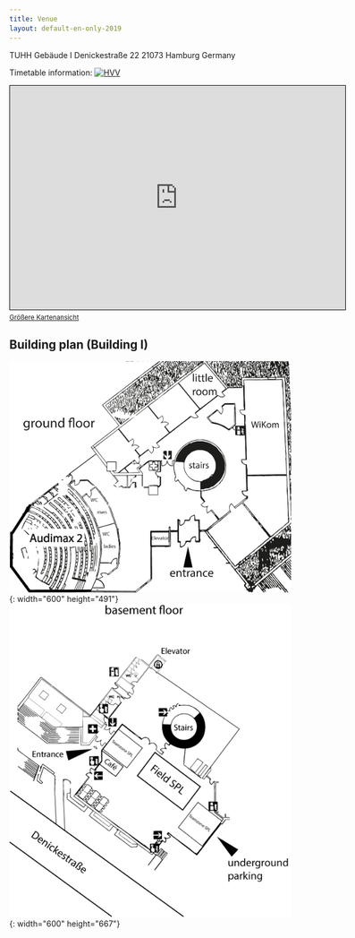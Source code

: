```yaml
---
title: Venue
layout: default-en-only-2019
---
```


TUHH
Gebäude I
Denickestraße 22
21073 Hamburg
Germany

<p>Timetable information: <a href="https://www.hvv.de/fp.php?id=8239b21bd757b587327ac352ed333837" target="_blank"><img src="https://www.hvv.de/images/logo_hvv_110x25.png" alt="HVV" height="15" /></a></p>
<iframe width="600" height="400" frameborder="0" scrolling="no" marginheight="0" marginwidth="0" src="https://www.openstreetmap.org/export/embed.html?bbox=9.955759048461914%2C53.455106375265935%2C9.98408317565918%2C53.46694902448933&amp;layer=mapnik&amp;marker=53.461028112790636%2C9.969921112060547" style="border: 1px solid black"></iframe><br/><small><a href="https://www.openstreetmap.org/?mlat=53.4610&amp;mlon=9.9699#map=16/53.4610/9.9699">Gr&ouml;&szlig;ere Kartenansicht</a></small>

## Building plan (Building I)

![Gebäude I - Erdgeschoss](/assets/img/I-groundfloor.png){: width="600" height="491"}
![Gebäude I - Keller](/assets/img/I-basement_2017.png){: width="600" height="667"}
